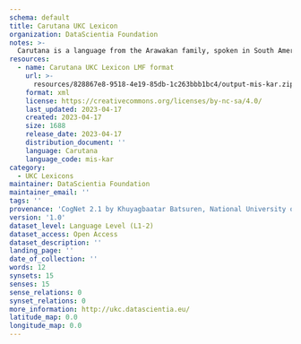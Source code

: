 ```yaml
---
schema: default
title: Carutana UKC Lexicon
organization: DataScientia Foundation
notes: >-
  Carutana is a language from the Arawakan family, spoken in South America. The UKC Lexicon of Carutana is represented as a lexico-semantic network. It consists of words, word senses, synsets, as well as sense-level and synset-level relationships.
resources:
  - name: Carutana UKC Lexicon LMF format
    url: >-
      resources/828867e8-9518-4e19-85db-1c263bbb1bc4/output-mis-kar.zip
    format: xml
    license: https://creativecommons.org/licenses/by-nc-sa/4.0/
    last_updated: 2023-04-17
    created: 2023-04-17
    size: 1688
    release_date: 2023-04-17
    distribution_document: ''
    language: Carutana
    language_code: mis-kar
category:
  - UKC Lexicons
maintainer: DataScientia Foundation
maintainer_email: ''
tags: ''
provenance: 'CogNet 2.1 by Khuyagbaatar Batsuren, National University of Mongolia (http://cognet.ukc.disi.unitn.it); Native Languages of the Americas 2021.11. by Laura Redish and Orrin Lewis (http://www.native-languages.org); Princeton WordNet 2.1 by Princeton University (https://wordnet.princeton.edu)'
version: '1.0'
dataset_level: Language Level (L1-2)
dataset_access: Open Access
dataset_description: ''
landing_page: ''
date_of_collection: ''
words: 12
synsets: 15
senses: 15
sense_relations: 0
synset_relations: 0
more_information: http://ukc.datascientia.eu/
latitude_map: 0.0
longitude_map: 0.0
---
```

